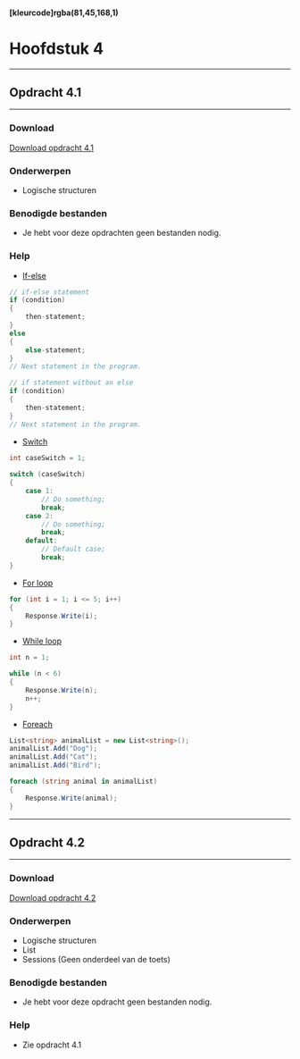 #### [kleurcode]rgba(81,45,168,1)

# Hoofdstuk 4

---
## Opdracht 4.1
---

### Download
<a href="https://elo.kw1c.nl/CMS/Studie/811%20ICT-Academie/811%20VakkenInhoud/%5BB.02%20ASP%5D%20ASP/25187%20%C2%A0%20Applicatie-%20en%20mediaontwikkelaar/Periode%2003/Productie/02.%20Opdrachten/Hoofdstuk%2004/Opdracht%204.1.pdf" target="_blank">Download opdracht 4.1</a>

### Onderwerpen
*   Logische structuren

### Benodigde bestanden
*	Je hebt voor deze opdrachten geen bestanden nodig.

### Help
*   <a href="https://docs.microsoft.com/en-us/dotnet/csharp/language-reference/keywords/if-else" target="_blank">If-else</a>

```c#
// if-else statement  
if (condition)  
{  
    then-statement;  
}  
else  
{  
    else-statement;  
}  
// Next statement in the program.  

// if statement without an else  
if (condition)  
{  
    then-statement;  
}  
// Next statement in the program. 
```

*   <a href="https://docs.microsoft.com/en-us/dotnet/csharp/language-reference/keywords/switch" target="_blank">Switch</a>

```C#
int caseSwitch = 1;
      
switch (caseSwitch)
{
    case 1:
        // Do something;
        break;
    case 2:
        // Do something;
        break;
    default:
        // Default case;
        break;
}
```

*   <a href="https://docs.microsoft.com/en-us/dotnet/csharp/language-reference/keywords/for" target="_blank">For loop</a>

```C#
for (int i = 1; i <= 5; i++)
{
    Response.Write(i);
}
```

*   <a href="https://docs.microsoft.com/en-us/dotnet/csharp/language-reference/keywords/while" target="_blank">While loop</a>

```C#
int n = 1;

while (n < 6) 
{
    Response.Write(n);
    n++;
}
```

*   <a href="https://docs.microsoft.com/en-us/dotnet/csharp/language-reference/keywords/foreach-in" target="_blank">Foreach</a>

```C#
List<string> animalList = new List<string>();
animalList.Add("Dog");
animalList.Add("Cat");
animalList.Add("Bird");

foreach (string animal in animalList) 
{
    Response.Write(animal);
}
```
---
## Opdracht 4.2
---

### Download
<a href="https://elo.kw1c.nl/CMS/Studie/811%20ICT-Academie/811%20VakkenInhoud/%5BB.02%20ASP%5D%20ASP/25187%20%C2%A0%20Applicatie-%20en%20mediaontwikkelaar/Periode%2003/Productie/02.%20Opdrachten/Hoofdstuk%2004/Opdracht%204.2.pdf" target="_blank">Download opdracht 4.2</a>

### Onderwerpen
*   Logische structuren
*   List
*   Sessions (Geen onderdeel van de toets) 

### Benodigde bestanden
*   Je hebt voor deze opdracht geen bestanden nodig.

### Help
*   Zie opdracht 4.1